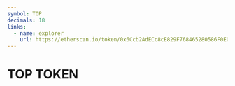 ```yaml
---
symbol: TOP
decimals: 18
links:
  - name: explorer
    url: https://etherscan.io/token/0x6Ccb2AdECc8cE829F768465280586F0E04a6959c
---
```


# TOP TOKEN
